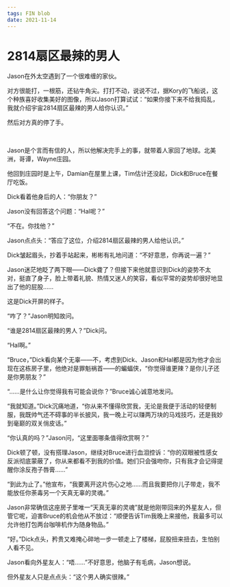 ```yaml
---
tags: FIN blob
date: 2021-11-14
---
```


# 2814扇区最辣的男人

Jason在外太空遇到了一个很难缠的家伙。

对方很能打，一根筋，还钻牛角尖。打打不动，说说不过，据Kory的飞船说，这个种族喜好收集美好的图像，所以Jason打算试试：“如果你接下来不给我捣乱，我就介绍宇宙2814扇区最辣的男人给你认识。”

然后对方真的停了手。

<br>

Jason是个言而有信的人，所以他解决完手上的事，就带着人家回了地球。北美洲，哥谭，Wayne庄园。

他回到庄园时是上午，Damian在屋里上课，Tim估计还没起，Dick和Bruce在餐厅吃饭。

Dick看着他身后的人：“你朋友？”

Jason没有回答这个问题：“Hal呢？”

“不在。你找他？”

Jason点点头：“答应了这位，介绍2814扇区最辣的男人给他认识。”

Dick皱起眉头，抄着手站起来，彬彬有礼地问道：“不好意思，你再说一遍？”

Jason迷茫地眨了两下眼——Dick聋了？但接下来他就意识到Dick的姿势不太对，挺直了身子，脸上带着礼貌、热情又迷人的笑容，看似平常的姿势却很好地显出了他的屁股……

这是Dick开屏的样子。

“咋了？”Jason明知故问。

“谁是2814扇区最辣的男人？”Dick问。

“Hal啊。”

“Bruce，”Dick看向某个无辜——不，考虑到Dick、Jason和Hal都是因为他才会出现在这栋房子里，他绝对是罪魁祸首——的蝙蝠侠，“你觉得谁更辣？是你儿子还是你男朋友？”

“……是什么让你觉得我有可能会说你？”Bruce诚心诚意地发问。

“我就知道。”Dick沉痛地道，“你从来不懂得欣赏我，无论是我便于活动的轻便制服，我既帅气还不碍事的半长披风，我一晚上可以赚两万块的马戏技巧，还是我妙到毫巅的双关俏皮话。”

“你认真的吗？”Jason问，“这里面哪条值得欣赏啊？”

Dick顿了顿，没有搭理Jason，继续对Bruce进行血泪控诉：“你的双眼被性感女反派彻底蒙蔽了，你从来都看不到我的价值。她们只会强吻你，只有我才会记得提醒你涂反孢子唇膏……”

“到此为止了。”他宣布，“我要离开这片伤心之地……而且我要把你儿子带走，我不能放任你荼毒另一个天真无辜的灵魂。”

Jason非常确信这座房子里唯一“天真无辜的灵魂”就是他刚带回来的外星友人，但管它呢，迫害Bruce的机会他从不放过：“顺便告诉Tim我晚上来接他，我最多可以允许他打包两台咖啡机作为随身物品。”

“好。”Dick点头，矜贵又难掩心碎地一步一顿走上了楼梯，屁股扭来扭去，生怕别人看不见。

Jason看向外星友人：“唔……”不好意思，他脑子有毛病，Jason想说。

但外星友人只是点点头：“这个男人确实很辣。”
